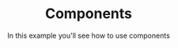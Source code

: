 <div align="center">
    <h1>Components</h1>
    In this example you'll see how to use components
    <br>
    <br>
</div>
